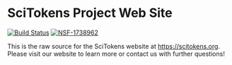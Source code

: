 # SciTokens Project Web Site

[![Build Status](https://travis-ci.org/scitokens/scitokens.github.io.svg?branch=master)](https://travis-ci.org/scitokens/scitokens.github.io)
[![NSF-1738962](https://img․shields․io/badge/NSF-1738962-blue.svg)](https://nsf․gov/awardsearch/showAward?AWD_ID=1738962)

This is the raw source for the SciTokens website at https://scitokens.org.
Please visit our website to learn more or contact us with further questions!
